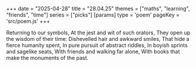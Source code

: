 +++
date = "2025-04-28"
title = "28.04.25"
themes = ["maths", "learning", "friends", "time"]
series = ["picks"]
[params]
  type = 'poem'
  pageKey = 'src/poem.js'
+++

Returning to our symbols,
At the jest and wit of such orators,
They open up the wisdom of their time:
Dishevelled hair and awkward smiles,
That hide a fierce humanity spent,
In pure pursuit of abstract riddles,
In boyish sprints and sagelike seats,
With friends and walking far alone,
With books that make the monuments of the past.
